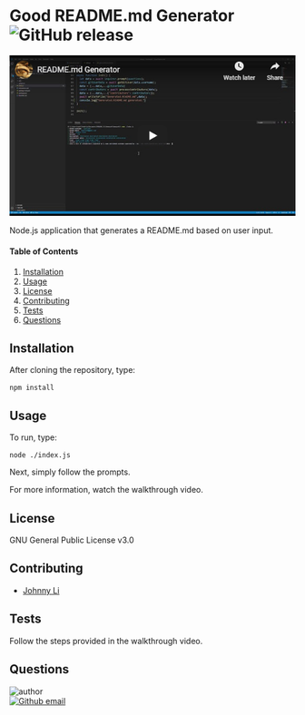 
# Good README.md Generator ![GitHub release](https://img.shields.io/badge/version-1.0-informational) 

[![Youtube Walkthrough](fakeyoutubeembed.png)](https://youtu.be/tK_eEkkiu1E)

Node.js application that generates a README.md based on user input.

#### Table of Contents

1. [Installation](#installation)
2. [Usage](#usage)
3. [License](#license)
4. [Contributing](#contributing)
5. [Tests](#tests)
6. [Questions](#questions)

## Installation

After cloning the repository, type:
```
npm install
```

## Usage

To run, type:
```
node ./index.js
```

Next, simply follow the prompts.

For more information, watch the walkthrough video.

## License 

GNU General Public License v3.0

## Contributing

* [Johnny Li](https://github.com/reptile18)  


## Tests

Follow the steps provided in the walkthrough video.

## Questions

![author](https://avatars1.githubusercontent.com/u/61799449?v=4)  
[![Github email](https://img.shields.io/badge/email-reptile18@gmail.com-green)](mailto:reptile18@gmail.com)

